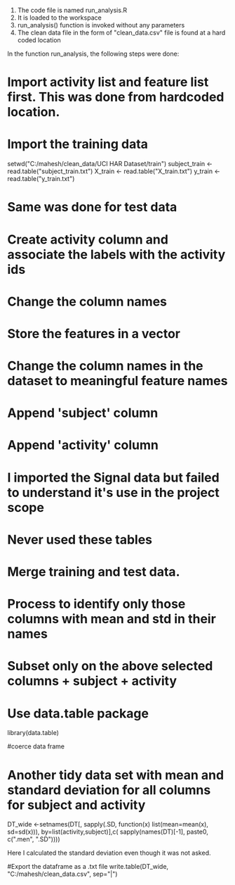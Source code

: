 1. The code file is named run_analysis.R
2. It is loaded to the workspace
3. run_analysis() function is invoked without any parameters
4. The clean data file in the form of "clean_data.csv" file is found at a hard coded location

In the function run_analysis, the following steps were done:

# Import activity list and feature list first. This was done from hardcoded location.
   
  
  # Import the training data
  
  setwd("C:/mahesh/clean_data/UCI HAR Dataset/train")
  subject_train <- read.table("subject_train.txt")
  X_train <- read.table("X_train.txt")
  y_train <- read.table("y_train.txt")

# Same was done for test data
  
  # Create activity column and associate the labels with the activity ids
  
  # Change the column names
  
  # Store the features in a vector
  
  # Change the column names in the dataset to meaningful feature names
    
  # Append 'subject' column
  
  
  # Append 'activity' column
 
  # I imported the Signal data but failed to understand it's use in the project scope
  # Never used these tables


# Merge training and test data.


# Process to identify only those columns with mean and std in their names

# Subset only on the above selected columns + subject + activity

# Use data.table package
library(data.table)

#coerce data frame

# Another tidy data set with mean and standard deviation for all columns for subject and activity
DT_wide <-setnames(DT[, sapply(.SD, function(x) list(mean=mean(x), sd=sd(x))), by=list(activity,subject)],c( sapply(names(DT)[-1], paste0, c(".men", ".SD"))))

Here I calculated the standard deviation even though it was not asked.

#Export the dataframe as a .txt file
write.table(DT_wide, "C:/mahesh/clean_data.csv", sep="|")
  
